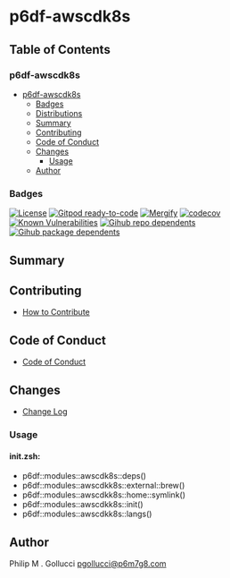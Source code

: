 # p6df-awscdk8s

## Table of Contents


### p6df-awscdk8s
- [p6df-awscdk8s](#p6df-awscdk8s)
  - [Badges](#badges)
  - [Distributions](#distributions)
  - [Summary](#summary)
  - [Contributing](#contributing)
  - [Code of Conduct](#code-of-conduct)
  - [Changes](#changes)
    - [Usage](#usage)
  - [Author](#author)

### Badges

[![License](https://img.shields.io/badge/License-Apache%202.0-yellowgreen.svg)](https://opensource.org/licenses/Apache-2.0)
[![Gitpod ready-to-code](https://img.shields.io/badge/Gitpod-ready--to--code-blue?logo=gitpod)](https://gitpod.io/#https://github.com/p6m7g8/p6df-awscdk8s)
[![Mergify](https://img.shields.io/endpoint.svg?url=https://gh.mergify.io/badges/p6m7g8/p6df-awscdk8s/&style=flat)](https://mergify.io)
[![codecov](https://codecov.io/gh/p6m7g8/p6df-awscdk8s/branch/master/graph/badge.svg?token=14Yj1fZbew)](https://codecov.io/gh/p6m7g8/p6df-awscdk8s)
[![Known Vulnerabilities](https://snyk.io/test/github/p6m7g8/p6df-awscdk8s/badge.svg?targetFile=package.json)](https://snyk.io/test/github/p6m7g8/p6df-awscdk8s?targetFile=package.json)
[![Gihub repo dependents](https://badgen.net/github/dependents-repo/p6m7g8/p6df-awscdk8s)](https://github.com/p6m7g8/p6df-awscdk8s/network/dependents?dependent_type=REPOSITORY)
[![Gihub package dependents](https://badgen.net/github/dependents-pkg/p6m7g8/p6df-awscdk8s)](https://github.com/p6m7g8/p6df-awscdk8s/network/dependents?dependent_type=PACKAGE)

## Summary

## Contributing

- [How to Contribute](CONTRIBUTING.md)

## Code of Conduct

- [Code of Conduct](CODE_OF_CONDUCT.md)

## Changes

- [Change Log](CHANGELOG.md)

### Usage

#### init.zsh:

- p6df::modules::awscdk8s::deps()
- p6df::modules::awscdkk8s::external::brew()
- p6df::modules::awscdkk8s::home::symlink()
- p6df::modules::awscdkk8s::init()
- p6df::modules::awscdkk8s::langs()


## Author

Philip M . Gollucci <pgollucci@p6m7g8.com>

